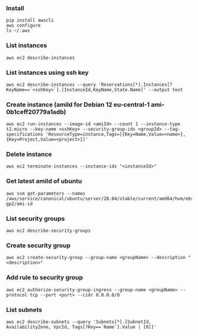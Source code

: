 ### Install
```
pip install awscli
aws configure
ls ~/.aws
```

### List instances
```
aws ec2 describe-instances
```

### List instances using ssh key
```
aws ec2 describe-instances --query 'Reservations[*].Instances[?KeyName==`<sshKey>`].[InstanceId,KeyName,State.Name]' --output text
```

### Create instance (amiId for Debian 12 eu-central-1 ami-0b1ceff20779a1adb)
```
aws ec2 run-instances --image-id <amiId> --count 1 --instance-type t2.micro --key-name <sshKey> --security-group-ids <groupId> --tag-specifications 'ResourceType=instance,Tags=[{Key=Name,Value=<name>},{Key=Project,Value=<project>}]'
```

### Delete instance
```
aws ec2 terminate-instances --instance-ids "<instanceId>"
```

### Get latest amiId of ubuntu
```
aws ssm get-parameters --names /aws/service/canonical/ubuntu/server/20.04/stable/current/amd64/hvm/ebs-gp2/ami-id
```

### List security groups
```
aws ec2 describe-security-groups
```

### Create security group
```
aws ec2 create-security-group --group-name <groupName> --description "<description>"
```

### Add rule to security group
```
aws ec2 authorize-security-group-ingress --group-name <groupName> --protocol tcp --port <port> --cidr 0.0.0.0/0
```

### List subnets
```
aws ec2 describe-subnets --query 'Subnets[*].[SubnetId, AvailabilityZone, VpcId, Tags[?Key==`Name`].Value | [0]]'
```

